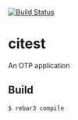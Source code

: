 [![Build Status](https://travis-ci.org/ErlyShare/citest.svg)](https://travis-ci.org/ErlyShare/citest)

citest
=====

An OTP application

Build
-----

    $ rebar3 compile
